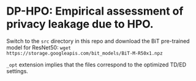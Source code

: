 # DP-HPO: Empirical assessment of privacy leakage due to HPO.

Switch to the ```src``` directory in this repo and download the BiT pre-trained model for ResNet50:
```wget https://storage.googleapis.com/bit_models/BiT-M-R50x1.npz```

```_opt``` extension implies that the files correspond to the optimized TD/ED settings.
